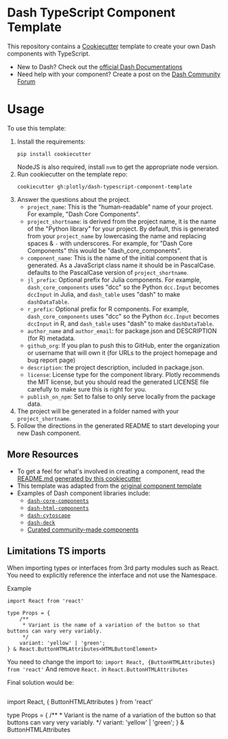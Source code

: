 # Dash TypeScript Component Template

This repository contains a [Cookiecutter](https://github.com/audreyr/cookiecutter) template to create your own Dash components with TypeScript.

- New to Dash? Check out the [official Dash Documentations](https://dash.plotly.com)
- Need help with your component? Create a post on the [Dash Community Forum](https://community.plotly.com/c/dash)

# Usage

To use this template:

1. Install the requirements:
   ```shell
   pip install cookiecutter
   ```
   NodeJS is also required, install `nvm` to get the appropriate node version.
3. Run cookiecutter on the template repo:
   ```shell
   cookiecutter gh:plotly/dash-typescript-component-template
    ```
3. Answer the questions about the project.
    - `project_name`: This is the "human-readable" name of your project. For example, "Dash Core Components".
    - `project_shortname`: is derived from the project name, it is the name of the "Python library" for your project. By default, this is generated from your `project_name` by lowercasing the name and replacing spaces & `-` with underscores. For example, for "Dash Core Components" this would be "dash_core_components".
    - `component_name`: This is the name of the initial component that is generated. As a JavaScript class name it should be in PascalCase. defaults to the PascalCase version of `project_shortname`.
    - `jl_prefix`: Optional prefix for Julia components. For example, `dash_core_components` uses "dcc" so the Python `dcc.Input` becomes `dccInput` in Julia, and `dash_table` uses "dash" to make `dashDataTable`.
    - `r_prefix`: Optional prefix for R components. For example, `dash_core_components` uses "dcc" so the Python `dcc.Input` becomes `dccInput` in R, and `dash_table` uses "dash" to make `dashDataTable`.
    - `author_name` and `author_email`: for package.json and DESCRIPTION (for R) metadata.
    - `github_org`: If you plan to push this to GitHub, enter the organization or username that will own it (for URLs to the project homepage and bug report page)
    - `description`: the project description, included in package.json.
    - `license`: License type for the component library. Plotly recommends the MIT license, but you should read the generated LICENSE file carefully to make sure this is right for you.
    - `publish_on_npm`: Set to false to only serve locally from the package data.
4. The project will be generated in a folder named with your `project_shortname`.
5. Follow the directions in the generated README to start developing your new Dash component.

## More Resources

- To get a feel for what's involved in creating a component, read the [README.md generated by this cookiecutter](%7B%7Bcookiecutter.project_shortname%7D%7D/README.md)
- This template was adapted from the [original component template](https://github.com/plotly/dash-component-boilerplate)
- Examples of Dash component libraries include:
    - [`dash-core-components`](https://github.com/plotly/dash-core-components)
    - [`dash-html-components`](https://github.com/plotly/dash-html-components)
    - [`dash-cytoscape`](https://github.com/plotly/dash-cytoscape)
    - [`dash-deck`](https://github.com/plotly/dash-deck)
    - [Curated community-made components](https://plotly.com/dash-community-components/)

## Limitations TS imports
When importing types or interfaces from 3rd party modules such as React. You need to explicitly reference the interface and not use the Namespace.

Example
```
import React from 'react'

type Props = {
    /**
     * Variant is the name of a variation of the button so that buttons can vary very variably.
     */
    variant: 'yellow' | 'green';
} & React.ButtonHTMLAttributes<HTMLButtonElement>
``` 

You need to change the import to:
`import React, {ButtonHTMLAttributes}  from 'react'`
And remove `React.` in `React.ButtonHTMLAttributes` 

Final solution would be:
```
```
import React, { ButtonHTMLAttributes }  from 'react'

type Props = {
    /**
     * Variant is the name of a variation of the button so that buttons can vary very variably.
     */
    variant: 'yellow' | 'green';
} & ButtonHTMLAttributes<HTMLButtonElement>
``` 
